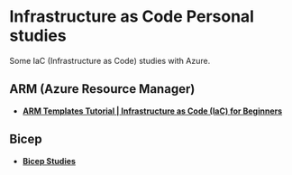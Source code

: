 # Infrastructure as Code Personal studies

Some IaC (Infrastructure as Code) studies with Azure.

## ARM (Azure Resource Manager)

* **[ARM Templates Tutorial | Infrastructure as Code (IaC) for Beginners](https://www.youtube.com/watch?v=Ge_Sp-1lWZ4)**

## Bicep

* **[Bicep Studies](./bicep-azure/README.md)**

